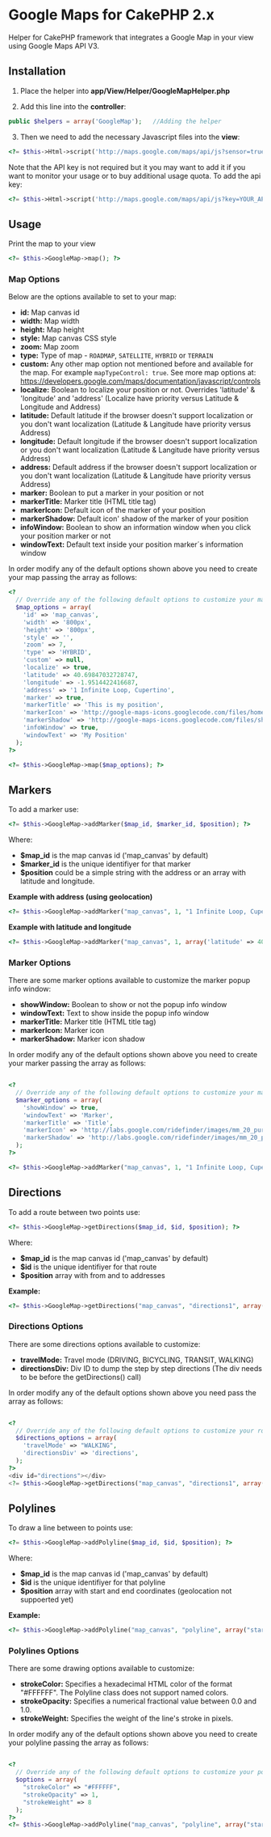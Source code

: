 # Google Maps for CakePHP 2.x
Helper for CakePHP framework that integrates a Google Map in your view using Google Maps API V3.

## Installation
1. Place the helper into **app/View/Helper/GoogleMapHelper.php**

2. Add this line into the **controller**:
```php
public $helpers = array('GoogleMap');   //Adding the helper
```

3. Then we need to add the necessary Javascript files into the **view**:
```php
<?= $this->Html->script('http://maps.google.com/maps/api/js?sensor=true', false); ?>
```
Note that the API key is not required but it you may want to add it if you want to monitor your usage or to buy additional usage quota.
To add the api key:
```php
<?= $this->Html->script('http://maps.google.com/maps/api/js?key=YOUR_API_KEY&sensor=true', false); ?>
```

## Usage
Print the map to your view
```php
<?= $this->GoogleMap->map(); ?>
```

### Map Options
Below are the options available to set to your map:
* **id:** Map canvas id
* **width:** Map width
* **height:** Map height
* **style:** Map canvas CSS style
* **zoom:** Map zoom
* **type:** Type of map - `ROADMAP`, `SATELLITE`, `HYBRID` or `TERRAIN`
* **custom:** Any other map option not mentioned before and available for the map. For example `mapTypeControl: true`. See more map options at: https://developers.google.com/maps/documentation/javascript/controls
* **localize:** Boolean to localize your position or not. Overrides 'latitude' & 'longitude' and 'address' (Localize have priority versus Latitude & Longitude and Address)
* **latitude:** Default latitude if the browser doesn't support localization or you don't want localization (Latitude & Langitude have priority versus Address)
* **longitude:** Default longitude if the browser doesn't support localization or you don't want localization (Latitude & Langitude have priority versus Address)
* **address:** Default address if the browser doesn't support localization or you don't want localization (Latitude & Langitude have priority versus Address)
* **marker:** Boolean to put a marker in your position or not
* **markerTitle:** Marker title (HTML title tag)
* **markerIcon:** Default icon of the marker of your position
* **markerShadow:** Default icon' shadow of the marker of your position
* **infoWindow:** Boolean to show an information window when you click your position marker or not
* **windowText:** Default text inside your position marker´s information window

In order modify any of the default options shown above you need to create your map passing the array as follows:
```php
<?
  // Override any of the following default options to customize your map
  $map_options = array(
    'id' => 'map_canvas',
    'width' => '800px',
    'height' => '800px',
    'style' => '',
    'zoom' => 7,
    'type' => 'HYBRID',
    'custom' => null,
    'localize' => true,
    'latitude' => 40.69847032728747,
    'longitude' => -1.9514422416687,
    'address' => '1 Infinite Loop, Cupertino',
    'marker' => true,
    'markerTitle' => 'This is my position',
    'markerIcon' => 'http://google-maps-icons.googlecode.com/files/home.png',
    'markerShadow' => 'http://google-maps-icons.googlecode.com/files/shadow.png',
    'infoWindow' => true,
    'windowText' => 'My Position'
  );
?>

<?= $this->GoogleMap->map($map_options); ?>
```

## Markers
To add a marker use:
```php
<?= $this->GoogleMap->addMarker($map_id, $marker_id, $position); ?>
```
Where:
* **$map_id** is the map canvas id ('map_canvas' by default)
* **$marker_id** is the unique identifiyer for that marker
* **$position** could be a simple string with the address or an array with latitude and longitude.

**Example with address (using geolocation)**
```php
<?= $this->GoogleMap->addMarker("map_canvas", 1, "1 Infinite Loop, Cupertino, California"); ?>
```

**Example with latitude and longitude**
```php
<?= $this->GoogleMap->addMarker("map_canvas", 1, array('latitude' => 40.69847, 'longitude' => -73.9514)); ?>
```

### Marker Options
There are some marker options available to customize the marker popup info window:
* **showWindow:** Boolean to show or not the popup info window
* **windowText:** Text to show inside the popup info window
* **markerTitle:** Marker title (HTML title tag)
* **markerIcon:** Marker icon
* **markerShadow:** Marker icon shadow

In order modify any of the default options shown above you need to create your marker passing the array as follows:
```php

<?
  // Override any of the following default options to customize your marker
  $marker_options = array(
    'showWindow' => true,
    'windowText' => 'Marker',
    'markerTitle' => 'Title',
    'markerIcon' => 'http://labs.google.com/ridefinder/images/mm_20_purple.png',
    'markerShadow' => 'http://labs.google.com/ridefinder/images/mm_20_purpleshadow.png',
  );
?>

<?= $this->GoogleMap->addMarker("map_canvas", 1, "1 Infinite Loop, Cupertino, California", $marker_options); ?>

```

## Directions
To add a route between two points use:
```php
<?= $this->GoogleMap->getDirections($map_id, $id, $position); ?>
```
Where:
* **$map_id** is the map canvas id ('map_canvas' by default)
* **$id** is the unique identifiyer for that route
* **$position** array with from and to addresses

**Example:**
```php
<?= $this->GoogleMap->getDirections("map_canvas", "directions1", array("from" => "Lake Tahoe", "to" => "San Francisco")); ?>
```

### Directions Options
There are some directions options available to customize:
* **travelMode:** Travel mode (DRIVING, BICYCLING, TRANSIT, WALKING)
* **directionsDiv:** Div ID to dump the step by step directions (The div needs to be before the getDirections() call)

In order modify any of the default options shown above you need pass the array as follows:
```php

<?
  // Override any of the following default options to customize your route
  $directions_options = array(
    'travelMode' => "WALKING",
    'directionsDiv' => 'directions',
  );
?>
<div id="directions"></div>
<?= $this->GoogleMap->getDirections("map_canvas", "directions1", array("from" => "Lake Tahoe", "to" => "San Francisco"), $directions_options); ?>

```

## Polylines
To draw a line between to points use:
```php
<?= $this->GoogleMap->addPolyline($map_id, $id, $position); ?>
```
Where:
* **$map_id** is the map canvas id ('map_canvas' by default)
* **$id** is the unique identifiyer for that polyline
* **$position** array with start and end coordinates (geolocation not suppoerted yet)

**Example:**
```php
<?= $this->GoogleMap->addPolyline("map_canvas", "polyline", array("start" => array("latitude" =>37.772323 ,"longitude"=> -122.214897), "end" => array("latitude" =>21.291982 ,"longitude"=> -157.821856))); ?>
```

### Polylines Options
There are some drawing options available to customize:
* **strokeColor:** Specifies a hexadecimal HTML color of the format "#FFFFFF". The Polyline class does not support named colors.
* **strokeOpacity:** Specifies a numerical fractional value between 0.0 and 1.0.
* **strokeWeight:** Specifies the weight of the line's stroke in pixels.

In order modify any of the default options shown above you need to create your polyline passing the array as follows:
```php

<?
  // Override any of the following default options to customize your polyline
  $options = array(
    "strokeColor" => "#FFFFFF",
    "strokeOpacity" => 1,
    "strokeWeight" => 8
  );
?>
<?= $this->GoogleMap->addPolyline("map_canvas", "polyline", array("start" => array("latitude" => 37.772323 ,"longitude" => -122.214897), "end" => array("latitude" => 21.291982 , "longitude" => -157.821856)), $options); ?>

```
